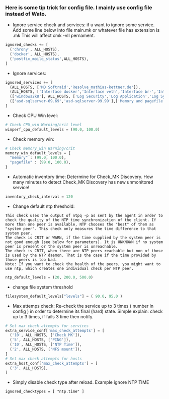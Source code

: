 ### Here is some tip trick for config file. I mainly use config file instead of Wato.

- Ignore service check and services: if u want to ignore some service. Add some line below into file main.mk or whatever file has extension is .mk
This will affect cmk -vII pernament.
```python
ignored_checks += [
  ('chrony', ALL_HOSTS),
  ('docker', ALL_HOSTS),
  ('postfix_mailq_status',ALL_HOSTS),
]
```

- Ignore services:
```python
ignored_services += [
  (ALL_HOSTS, ['MD Softraid','Resolve_mathias-kettner.de']),
  (ALL_HOSTS, ['Interface docker','Interface veth','Interface br-','Interface cali','Interface tunl0']), #Ignore specific service
  (['windows2k8'], ALL_HOSTS, ['Log Security','Log Application','Log System','Log ']), #Ignore with tag windows2k8
  (['asd-sqlserver-69.69','asd-sqlserver-99.99'],['Memory and pagefile']), #Ignore for specific hosts
]
```

- Check CPU Win level:
```python
# Check CPU_win Warning/crit level
winperf_cpu_default_levels = (90.0, 100.0)
```
- Check memory win:

```python
# Check memory_win Warning/crit
memory_win_default_levels = {
  "memory" : (99.0, 100.0),
  "pagefile" : (99.0, 100.0),
}
```

- Automatic inventory time: Determine for Check_MK Discovery. How many minutes to detect Check_MK Discovery has new unmonitored service!
```python
inventory_check_interval = 120
```

- Change default ntp threshold:
```
This check uses the output of ntpq -p as sent by the agent in order to check the quality of the NTP time synchronization of the client. If more than one peer is available, NTP chooses the "best" of them as "system peer". This check only measures the time difference to that system peer. 
The check is CRIT or WARN, if the time supplied by the system peer is not good enough (see below for parameters). It is UNKNOWN if no system peer is present or the system peer is unreachable. 
The check is CRIT, when there are NTP peers reachable but non of those is used by the NTP daemon. That is the case if the time provided by those peers is too bad. 
Note: If you want to check the health of the peers, you might want to use ntp, which creates one individual check per NTP peer. 
```

```python
ntp_default_levels = (20, 200.0, 500.0)
```

- change file system threshold
```python
filesystem_default_levels["levels"] = ( 90.0, 95.0 )
```

- Max attemps check: Re-check the service up to 3 times ( number in config ) in order to determine its final (hard) state. Simple explain: check up to 3 times, if fails 3 time then notify.
```python
# Set max check attempts for services
extra_service_conf['max_check_attempts'] = [
  ('10', ALL_HOSTS, ['Check_MK']),
  ('5', ALL_HOSTS, ['PING']),
  ('10', ALL_HOSTS, ['NTP Time']),
  ('2', ALL_HOSTS, ['NFS mount']),
]
# Set max check attempts for hosts
extra_host_conf['max_check_attempts'] = [
  ('3', ALL_HOSTS),
]
```
- Simply disable check type after reload. Example ignore NTP TIME
```
ignored_checktypes = [ "ntp.time" ]
```



